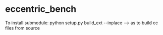 # eccentric_bench

To install submodule:
python setup.py build_ext --inplace --> as to build cc files from source